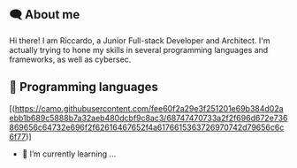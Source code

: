 ## :left_speech_bubble: About me
Hi there! I am Riccardo, a Junior Full-stack Developer and Architect. I'm actually trying to hone my skills in several programming languages and frameworks, as well as cybersec.

## :open_book: Programming languages
[(https://camo.githubusercontent.com/fee60f2a29e3f251201e69b384d02aebb1b689c5888b7a32aeb480dcbf9c8ac3/68747470733a2f2f696d672e736869656c64732e696f2f62616467652f4a6176615363726970742d79656c6c6f77)]

- 🌱 I’m currently learning ...

<!--
**94lama/94lama** is a ✨ _special_ ✨ repository because its `README.md` (this file) appears on your GitHub profile.

Here are some ideas to get you started:

- 🔭 I’m currently working on ...
- 🌱 I’m currently learning ...
- 👯 I’m looking to collaborate on ...
- 🤔 I’m looking for help with ...
- 💬 Ask me about ...
- 📫 How to reach me: ...
- 😄 Pronouns: ...
- ⚡ Fun fact: ...
-->
